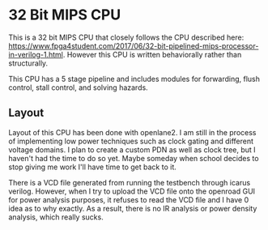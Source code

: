# 32 Bit MIPS CPU

This is a 32 bit MIPS CPU that closely follows the CPU described here: https://www.fpga4student.com/2017/06/32-bit-pipelined-mips-processor-in-verilog-1.html. However this CPU is written behaviorally rather than structurally.

This CPU has a 5 stage pipeline and includes modules for forwarding, flush control, stall control, and solving hazards.

## Layout

Layout of this CPU has been done with openlane2. I am still in the process of implementing low power techniques such as clock gating and different voltage domains. I plan to create a custom PDN as well as clock tree, but I haven't had the time to do so yet. Maybe someday when school decides to stop giving me work I'll have time to get back to it.

There is a VCD file generated from running the testbench through icarus verilog. However, when I try to upload the VCD file onto the openroad GUI for power analysis purposes, it refuses to read the VCD file and I have 0 idea as to why exactly. As a result, there is no IR analysis or power density analysis, which really sucks.


